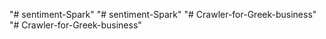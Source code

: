 "# sentiment-Spark" 
"# sentiment-Spark" 
"# Crawler-for-Greek-business" 
"# Crawler-for-Greek-business" 
